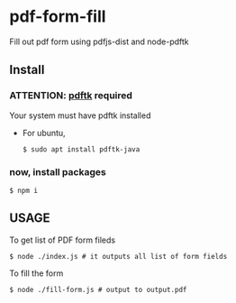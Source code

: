 # pdf-form-fill
Fill out pdf form using pdfjs-dist and node-pdftk


## Install

### ATTENTION: [pdftk](https://en.wikipedia.org/wiki/PDFtk) required
Your system must have pdftk installed
  * For ubuntu, 
    ```
    $ sudo apt install pdftk-java
    ```
### now, install packages
```
$ npm i
```

## USAGE

To get list of PDF form fileds
```
$ node ./index.js # it outputs all list of form fields
```

To fill the form
```
$ node ./fill-form.js # output to output.pdf
```

